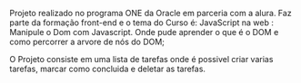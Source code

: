 Projeto realizado no programa ONE da Oracle em parceria com a alura.
Faz parte da formação front-end e o tema do Curso é: JavaScript na web : Manipule o Dom com Javascript.
Onde pude aprender o que é o DOM e como percorrer a arvore de nós do DOM;

O Projeto consiste em uma lista de tarefas onde é possivel criar varias tarefas, marcar como concluida e deletar as tarefas.